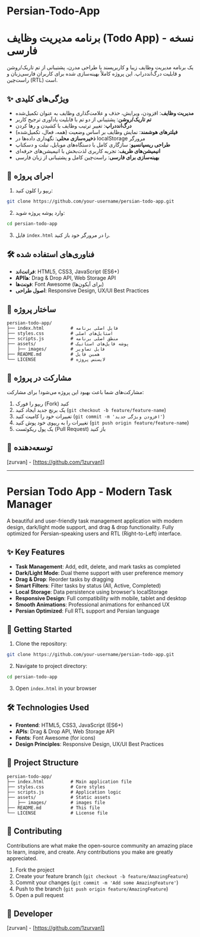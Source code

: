 # Persian-Todo-App
# برنامه مدیریت وظایف (Todo App) - نسخه فارسی

یک برنامه مدیریت وظایف زیبا و کاربرپسند با طراحی مدرن، پشتیبانی از تم تاریک/روشن و قابلیت درگ‌اند‌دراپ. این پروژه کاملاً بهینه‌سازی شده برای کاربران فارسی‌زبان و راست‌چین (RTL) است.

## ✨ ویژگی‌های کلیدی

- **مدیریت وظایف**: افزودن، ویرایش، حذف و علامت‌گذاری وظایف به عنوان تکمیل‌شده
- **تم تاریک/روشن**: پشتیبانی از دو تم با قابلیت یادآوری ترجیح کاربر
- **درگ‌اند‌دراپ**: تغییر ترتیب وظایف با کشیدن و رها کردن
- **فیلترهای هوشمند**: نمایش وظایف بر اساس وضعیت (همه، فعال، تکمیل‌شده)
- **ذخیره‌سازی محلی**: نگهداری داده‌ها در localStorage مرورگر
- **طراحی ریسپانسیو**: سازگاری کامل با دستگاه‌های موبایل، تبلت و دسکتاپ
- **انیمیشن‌های ظریف**: تجربه کاربری لذت‌بخش با انیمیشن‌های حرفه‌ای
- **بهینه‌سازی برای فارسی**: راست‌چین کامل و پشتیبانی از زبان فارسی

## 🚀 اجرای پروژه

1. ریپو را کلون کنید:
```bash
git clone https://github.com/your-username/persian-todo-app.git
```

2. وارد پوشه پروژه شوید:
```bash
cd persian-todo-app
```

3. فایل `index.html` را در مرورگر خود باز کنید.

## 🛠 فناوری‌های استفاده شده

- **فرانت‌اند**: HTML5, CSS3, JavaScript (ES6+)
- **API‌ها**: Drag & Drop API, Web Storage API
- **فونت‌ها**: Font Awesome (برای آیکون‌ها)
- **اصول طراحی**: Responsive Design, UX/UI Best Practices


## 🧩 ساختار پروژه

```
persian-todo-app/
├── index.html          # فایل اصلی برنامه
├── styles.css          # استایل‌های اصلی
├── scripts.js          # منطق اصلی برنامه
├── assets/             # پوشه فایل‌های استاتیک
│   ├── images/         # فایل تصاویر
├── README.md           # همین فایل
└── LICENSE             # لایسنس پروژه
```

## 🤝 مشارکت در پروژه

مشارکت‌های شما باعث بهبود این پروژه می‌شود! برای مشارکت:

1. ریپو را فورک (Fork) کنید
2. یک برنچ جدید ایجاد کنید (`git checkout -b feature/feature-name`)
3. تغییرات خود را کامیت کنید (`git commit -m 'افزودن ویژگی جدید'`)
4. تغییرات را به ریپوی خود پوش کنید (`git push origin feature/feature-name`)
5. یک پول ریکوئست (Pull Request) باز کنید

## 👤 توسعه‌دهنده

[zurvan] - [https://github.com/1zurvan1]

---

# Persian Todo App - Modern Task Manager

A beautiful and user-friendly task management application with modern design, dark/light mode support, and drag & drop functionality. Fully optimized for Persian-speaking users and RTL (Right-to-Left) interface.

## ✨ Key Features

- **Task Management**: Add, edit, delete, and mark tasks as completed
- **Dark/Light Mode**: Dual theme support with user preference memory
- **Drag & Drop**: Reorder tasks by dragging
- **Smart Filters**: Filter tasks by status (All, Active, Completed)
- **Local Storage**: Data persistence using browser's localStorage
- **Responsive Design**: Full compatibility with mobile, tablet and desktop
- **Smooth Animations**: Professional animations for enhanced UX
- **Persian Optimized**: Full RTL support and Persian language

## 🚀 Getting Started

1. Clone the repository:
```bash
git clone https://github.com/your-username/persian-todo-app.git
```

2. Navigate to project directory:
```bash
cd persian-todo-app
```

3. Open `index.html` in your browser

## 🛠 Technologies Used

- **Frontend**: HTML5, CSS3, JavaScript (ES6+)
- **APIs**: Drag & Drop API, Web Storage API
- **Fonts**: Font Awesome (for icons)
- **Design Principles**: Responsive Design, UX/UI Best Practices

## 🧩 Project Structure

```
persian-todo-app/
├── index.html          # Main application file
├── styles.css          # Core styles
├── scripts.js          # Application logic
├── assets/             # Static assets
│   ├── images/         # images file
├── README.md           # This file
└── LICENSE             # License file
```

## 🤝 Contributing

Contributions are what make the open-source community an amazing place to learn, inspire, and create. Any contributions you make are greatly appreciated.

1. Fork the project
2. Create your feature branch (`git checkout -b feature/AmazingFeature`)
3. Commit your changes (`git commit -m 'Add some AmazingFeature'`)
4. Push to the branch (`git push origin feature/AmazingFeature`)
5. Open a pull request

## 👤 Developer

[zurvan] - [https://github.com/1zurvan1]
